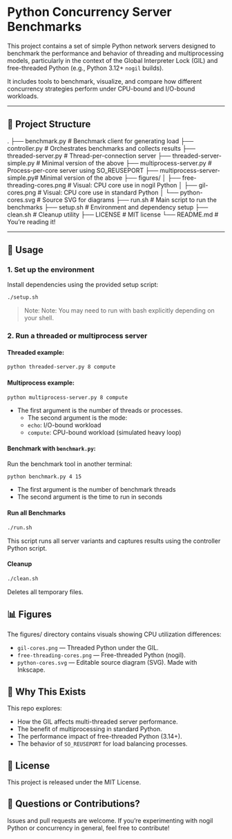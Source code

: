 # Python Concurrency Server Benchmarks

This project contains a set of simple Python network servers designed to benchmark the performance and behavior of threading and multiprocessing models, particularly in the context of the Global Interpreter Lock (GIL) and free-threaded Python (e.g., Python 3.12+ `nogil` builds).

It includes tools to benchmark, visualize, and compare how different concurrency strategies perform under CPU-bound and I/O-bound workloads.

---

## 🔧 Project Structure

.
├── benchmark.py                 # Benchmark client for generating load
├── controller.py                # Orchestrates benchmarks and collects results
├── threaded-server.py           # Thread-per-connection server
├── threaded-server-simple.py    # Minimal version of the above
├── multiprocess-server.py       # Process-per-core server using SO_REUSEPORT
├── multiprocess-server-simple.py# Minimal version of the above
├── figures/
│   ├── free-threading-cores.png # Visual: CPU core use in nogil Python
│   ├── gil-cores.png            # Visual: CPU core use in standard Python
│   └── python-cores.svg         # Source SVG for diagrams
├── run.sh                       # Main script to run the benchmarks
├── setup.sh                     # Environment and dependency setup
├── clean.sh                     # Cleanup utility
├── LICENSE                      # MIT license
└── README.md                    # You’re reading it!

---

## 🚀 Usage

### 1. Set up the environment

Install dependencies using the provided setup script:

```bash
./setup.sh
```

> Note: Note: You may need to run with bash explicitly depending on your shell.

### 2. Run a threaded or multiprocess server

#### Threaded example:

```bash
python threaded-server.py 8 compute
```

#### Multiprocess example:

```bash
python multiprocess-server.py 8 compute
```

- The first argument is the number of threads or processes.
  - The second argument is the mode:
  - `echo`: I/O-bound workload
  - `compute`: CPU-bound workload (simulated heavy loop)

#### Benchmark with `benchmark.py`:

Run the benchmark tool in another terminal:

```bash
python benchmark.py 4 15
```

- The first argument is the number of benchmark threads
- The second argument is the time to run in seconds

#### Run all Benchmarks

```bash
./run.sh
```

This script runs all server variants and captures results using the controller Python script.

#### Cleanup

```bash
./clean.sh
```

Deletes all temporary files.

## 📊 Figures

The figures/ directory contains visuals showing CPU utilization differences:
- `gil-cores.png` — Threaded Python under the GIL.
- `free-threading-cores.png` — Free-threaded Python (nogil).
- `python-cores.svg` — Editable source diagram (SVG).  Made with Inkscape.

## 🧠 Why This Exists

This repo explores:
- How the GIL affects multi-threaded server performance.
- The benefit of multiprocessing in standard Python.
- The performance impact of free-threaded Python (3.14+).
- The behavior of `SO_REUSEPORT` for load balancing processes.

## 📝 License

This project is released under the MIT License.

## 🙋 Questions or Contributions?

Issues and pull requests are welcome. If you’re experimenting with nogil Python or concurrency in general, feel free to contribute!

